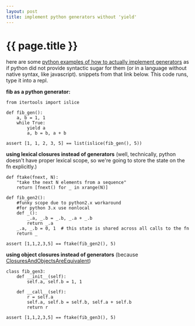 ```yaml
---
layout: post
title: implement python generators without 'yield'
---
```


# {{ page.title }}

here are some [python examples of how to actually implement generators][1] as if python did not provide syntactic sugar for them (or in a language without native syntax, like javascript). snippets from that link below. This code runs, type it into a repl.

**fib as a python generator:**

    from itertools import islice

    def fib_gen():
        a, b = 1, 1
        while True:
            yield a
            a, b = b, a + b

    assert [1, 1, 2, 3, 5] == list(islice(fib_gen(), 5))


**using lexical closures instead of generators** (well, technically, python doesn't have proper lexical scope, so we're going to store the state on the fn explicitly.)

    def ftake(fnext, N):
        "take the next N elements from a sequence"
        return [fnext() for _ in xrange(N)]

    def fib_gen2():
        #funky scope due to python2.x workaround
        #for python 3.x use nonlocal
        def _():
            _.a, _.b = _.b, _.a + _.b
            return _.a
        _.a, _.b = 0, 1  # this state is shared across all calls to the fn
        return _

    assert [1,1,2,3,5] == ftake(fib_gen2(), 5)

**using object closures instead of generators** (because [ClosuresAndObjectsAreEquivalent][2])

    class fib_gen3:
        def __init__(self):
            self.a, self.b = 1, 1

        def __call__(self):
            r = self.a
            self.a, self.b = self.b, self.a + self.b
            return r

    assert [1,1,2,3,5] == ftake(fib_gen3(), 5)


  [1]: https://github.com/dustingetz/sandbox/blob/master/etc/lazy.py
  [2]: http://c2.com/cgi/wiki?ClosuresAndObjectsAreEquivalent
